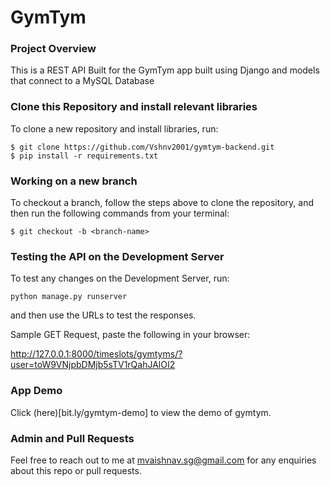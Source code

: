 # GymTym 

### Project Overview

This is a REST API Built for the GymTym app built using Django and models that connect to a MySQL Database

### Clone this Repository and install relevant libraries

To clone a new repository and install libraries, run:

```
$ git clone https://github.com/Vshnv2001/gymtym-backend.git
$ pip install -r requirements.txt
```

### Working on a new branch

To checkout a branch, follow the steps above to clone the repository, and then run the following commands from your terminal:

```
$ git checkout -b <branch-name>
```

### Testing the API on the Development Server

To test any changes on the Development Server, run:

```
python manage.py runserver 
```

and then use the URLs to test the responses.

Sample GET Request, paste the following in your browser:

http://127.0.0.1:8000/timeslots/gymtyms/?user=toW9VNjpbDMjb5sTV1rQahJAlOI2

### App Demo

Click (here)[bit.ly/gymtym-demo] to view the demo of gymtym.

### Admin and Pull Requests

Feel free to reach out to me at mvaishnav.sg@gmail.com for any enquiries about this repo or pull requests.
